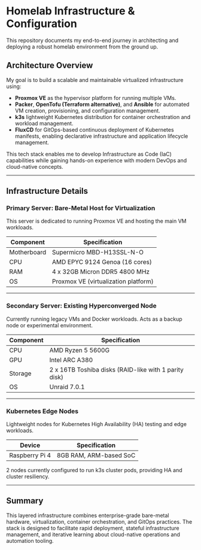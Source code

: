 # Homelab Infrastructure & Configuration

This repository documents my end-to-end journey in architecting and deploying a robust homelab environment from the ground up.

## Architecture Overview

My goal is to build a scalable and maintainable virtualized infrastructure using:

- **Proxmox VE** as the hypervisor platform for running multiple VMs.
- **Packer**, **OpenTofu (Terraform alternative)**, and **Ansible** for automated VM creation, provisioning, and configuration management.
- **k3s** lightweight Kubernetes distribution for container orchestration and workload management.
- **FluxCD** for GitOps-based continuous deployment of Kubernetes manifests, enabling declarative infrastructure and application lifecycle management.

This tech stack enables me to develop Infrastructure as Code (IaC) capabilities while gaining hands-on experience with modern DevOps and cloud-native concepts.

---

## Infrastructure Details

### Primary Server: Bare-Metal Host for Virtualization

This server is dedicated to running Proxmox VE and hosting the main VM workloads.

| Component       | Specification                        |
|-----------------|------------------------------------|
| Motherboard     | Supermicro MBD-H13SSL-N-O           |
| CPU             | AMD EPYC 9124 Genoa (16 cores)      |
| RAM             | 4 x 32GB Micron DDR5 4800 MHz       |
| OS              | Proxmox VE (virtualization platform)|

---

### Secondary Server: Existing Hyperconverged Node

Currently running legacy VMs and Docker workloads. Acts as a backup node or experimental environment.

| Component            | Specification                  |
|----------------------|--------------------------------|
| CPU                  | AMD Ryzen 5 5600G              |
| GPU                  | Intel ARC A380                 |
| Storage               | 2 x 16TB Toshiba disks (RAID-like with 1 parity disk) |
| OS                   | Unraid 7.0.1                  |

---

### Kubernetes Edge Nodes

Lightweight nodes for Kubernetes High Availability (HA) testing and edge workloads.

| Device            | Specification         |
|-------------------|-----------------------|
| Raspberry Pi 4    | 8GB RAM, ARM-based SoC|

2 nodes currently configured to run k3s cluster pods, providing HA and cluster resiliency.

---

## Summary

This layered infrastructure combines enterprise-grade bare-metal hardware, virtualization, container orchestration, and GitOps practices. The stack is designed to facilitate rapid deployment, stateful infrastructure management, and iterative learning about cloud-native operations and automation tooling.
